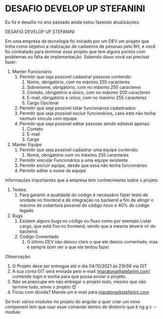 # DESAFIO DEVELOP UP STEFANINI

Eu fiz e desafio no ano passado ainda estou fazendo atualizações.

DESAFIO DEVELOP UP STEFANINI

Em uma empresa de tecnologia foi iniciado por um DEV um projeto que tinha como objetivo a realização de cadastros de pessoas pelo RH, e você foi contratado para terminar esse projeto que tem alguns pontos com problemas ou falta de implementação. Sabendo disso você vai precisar fazer:

1. Manter Funcionário
   1. Permitir que seja possível cadastrar pessoas contendo:
      1. Nome, obrigatório, com no máximo 255 caracteres 
      1. Sobrenome, obrigatório, com no máximo 255 caracteres 
      1. Contato, obrigatório e único, com no máximo 200 caracteres
      1. E-mail, obrigatório e único, com no máximo 255 caracteres
      1. Cargo Opcional
   1. Permitir que seja possível listar funcionários cadastrados:
   1. Permitir que seja possível excluir funcionários, caso este não tenha nenhum vínculo com equipe.
   1. Permitir que seja possível editar pessoas sendo editável apenas:
      1. Contato
      1. E-mail
      1. Cargo
1. Manter Equipe
   1. Permitir que seja possível cadastrar uma equipe contendo:
      1. Nome, obrigatório com no máximo 255 caracteres 
   1. Permitir vincular Funcionários a uma equipe existente
   1. Permitir excluir equipe, desde que essa não tenha funcionários
   1. Permitir editar o nome da equipe

Informações importantes que a empresa tem conhecimento sobre o projeto

1) Testes:
   1) Para garantir a qualidade do código é necessário fazer teste de unidade no frontend e de integração no backend a fim de atingir o máximo de cobertura possível do código novo e 40% do código legado
1) Bugs
   1) Existem alguns bugs no código ou fluxo como por exemplo Listar cargo, que está fixo no frontend, sendo que a mesma deverá vir do backend.
   1) Código Comentado
      1) O último DEV não deixou claro o que ele deixou comentado, mas é sempre bom ver o que ele tentou fazer.

Observação:

1) O Projeto deve ser entregue até o dia 04/10/2021 às 23h59 via GIT
1) A sua conta GIT será enviada pelo e-mail (<maratona@stefanini.com>) contendo login e senha para que possa enviar o projeto.
1) Não se preocupe em não entregar o projeto todo, mesmo que não termine tudo, envie o projeto 😊
1) Ficou com dúvida? Mande um e-mail para <maratona@stefanini.com>


Se tiver vários modules no projeto do angular e quer criar um novo component tem que usar esse comando dentro do diretorio que é ng g c <nome-component>
 --module <nome-do-arquivo-module>
